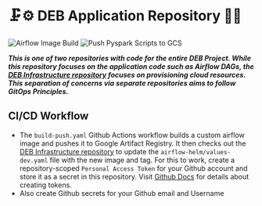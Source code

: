 
# 🗜️⚙️ DEB Application Repository 🔩🧰
![Airflow Image Build](https://github.com/uche-madu/deb-application/actions/workflows/retag.yaml/badge.svg)
![Push Pyspark Scripts to GCS](https://github.com/uche-madu/deb-application/actions/workflows/upload_to_gcs.yaml/badge.svg)

***This is one of two repositories with code for the entire DEB Project. While this repository focuses on the application code such as Airflow DAGs, the [DEB Infrastructure repository](https://github.com/uche-madu/deb-infrastructure) focuses on provisioning cloud resources. This separation of concerns via separate repositories aims to follow GitOps Principles.***

## CI/CD Workflow
- The `build-push.yaml` Github Actions workflow builds a custom airflow image and pushes it to Google Artifact Registry. It then checks out the [DEB Infrastructure repository](https://github.com/uche-madu/deb-infrastructure) to update the `airflow-helm/values-dev.yaml` file with the new image and tag. For this to work, create a repository-scoped `Personal Access Token` for your Github account and store it as a secret in this repository. Visit [Github Docs](https://docs.github.com/en/authentication/keeping-your-account-and-data-secure/managing-your-personal-access-tokens#creating-a-personal-access-token-classic) for details about creating tokens.
- Also create Github secrets for your Github email and Username